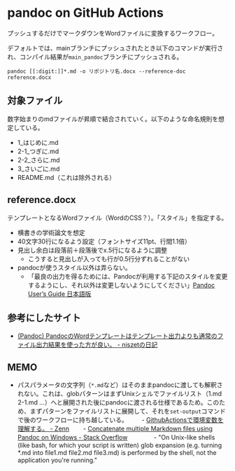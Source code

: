 # pandoc on GitHub Actions

プッシュするだけでマークダウンをWordファイルに変換するワークフロー。

デフォルトでは、mainブランチにプッシュされたとき以下のコマンドが実行され、コンパイル結果が`main_pandoc`ブランチにプッシュされる。

`pandoc [[:digit:]]*.md -o リポジトリ名.docx --reference-doc reference.docx`

## 対象ファイル

数字始まりのmdファイルが昇順で結合されていく。以下のような命名規則を想定している。

- 1_はじめに.md
- 2-1_つぎに.md
- 2-2_さらに.md
- 3_さいごに.md
- README.md（これは除外される）

## reference.docx

テンプレートとなるWordファイル（WordのCSS？）。「スタイル」を指定する。

- 横書きの学術論文を想定
- 40文字30行になるよう設定（フォントサイズ11pt、行間1.1倍）
- 見出し余白は段落前＋段落後でx.5行になるように調整
  - こうすると見出しが入っても行が0.5行分ずれることがない
- pandocが使うスタイル以外は弄らない。
  - 「最良の出力を得るためには、Pandocが利用する下記のスタイルを変更するようにし、それ以外は変更しないようにしてください」[Pandoc User’s Guide 日本語版](https://pandoc-doc-ja.readthedocs.io/ja/latest/users-guide.html#options-affecting-specific-writers)

## 参考にしたサイト

- [(Pandoc) PandocのWordテンプレートはテンプレート出力よりも通常のファイル出力結果を使った方が良い。 - niszetの日記](https://niszet.hatenablog.com/entry/2020/01/03/080000)

## MEMO

- パスパラメータの文字列（`*.md`など）はそのままpandocに渡しても解釈されない。これは、globパターンはまずUnixシェルでファイルリスト（1.md 2-1.md ...）へと展開された後にpandocに渡される仕様であるため。このため、まずパターンをファイルリストに展開して、それを`set-output`コマンドで後のワークフローに持ち越している。
　　- [GithubActionsで環境変数を理解する。 - Zenn](https://zenn.dev/hashito/articles/aef4de448f341b)
　　- [Concatenate multiple Markdown files using Pandoc on Windows - Stack Overflow](https://stackoverflow.com/questions/49978926/concatenate-multiple-markdown-files-using-pandoc-on-windows)
　　　　- "On Unix-like shells (like bash, for which your script is written) glob expansion (e.g. turning \*.md into file1.md file2.md file3.md) is performed by the shell, not the application you're running."

